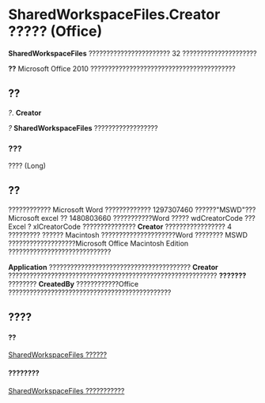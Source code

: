 
# SharedWorkspaceFiles.Creator ????? (Office)

 **SharedWorkspaceFiles** ??????????????????????? 32 ?????????????????????


 **??**  Microsoft Office 2010 ?????????????????????????????????????????


## ??

 _?_. **Creator**

 _?_ **SharedWorkspaceFiles** ??????????????????


### ???

???? (Long)


## ??

???????????? Microsoft Word ????????????? 1297307460 ??????"MSWD"???Microsoft excel ?? 1480803660 ???????????Word ????? wdCreatorCode ??? Excel ? xlCreatorCode ??????????????? **Creator** ????????????????? 4 ????????? ?????? Macintosh ?????????????????????Word ???????? MSWD ???????????????????Microsoft Office Macintosh Edition ?????????????????????????????

 **Application** ???????????????????????????????????????? **Creator** ??????????????????????????????????????????????????????????? **???????** ???????? **CreatedBy** ????????????Office ??????????????????????????????????????????????


## ????


#### ??


[SharedWorkspaceFiles ??????](5e2937f7-f794-dffb-a1ec-69ea9a9e3546.md)
#### ????????


[SharedWorkspaceFiles ???????????](http://msdn.microsoft.com/library/30e841ce-c8f1-249a-3bc7-6f204be64536%28Office.15%29.aspx)